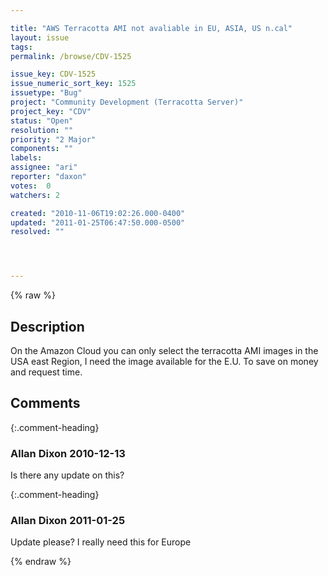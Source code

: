 ```yaml
---

title: "AWS Terracotta AMI not avaliable in EU, ASIA, US n.cal"
layout: issue
tags: 
permalink: /browse/CDV-1525

issue_key: CDV-1525
issue_numeric_sort_key: 1525
issuetype: "Bug"
project: "Community Development (Terracotta Server)"
project_key: "CDV"
status: "Open"
resolution: ""
priority: "2 Major"
components: ""
labels: 
assignee: "ari"
reporter: "daxon"
votes:  0
watchers: 2

created: "2010-11-06T19:02:26.000-0400"
updated: "2011-01-25T06:47:50.000-0500"
resolved: ""




---
```


{% raw %}

## Description

<div markdown="1" class="description">

On the Amazon Cloud you can only select the terracotta AMI images in the USA east Region,
I need the image available for the E.U. To save on money and request time.

</div>

## Comments


{:.comment-heading}
### **Allan Dixon** <span class="date">2010-12-13</span>

<div markdown="1" class="comment">

Is there any update on this?

</div>


{:.comment-heading}
### **Allan Dixon** <span class="date">2011-01-25</span>

<div markdown="1" class="comment">

Update please?
I really need this for Europe

</div>



{% endraw %}
